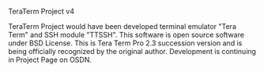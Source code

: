 TeraTerm Project v4

TeraTerm Project would have been developed terminal emulator "Tera Term" and SSH module "TTSSH". This software is open source software under BSD License. This is Tera Term Pro 2.3 succession version and is being officially recognized by the original author. Development is continuing in Project Page on OSDN.

